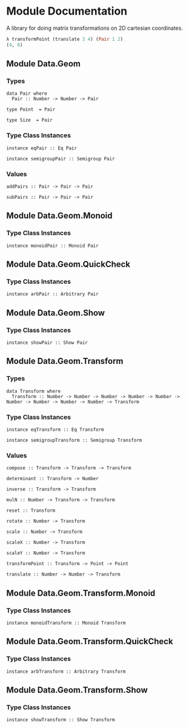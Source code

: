 # Module Documentation

A library for doing matrix transformations on 2D cartesian coordinates.

```purescript
λ transformPoint (translate 3 4) (Pair 1 2)
(4, 6)
```

## Module Data.Geom

### Types

    data Pair where
      Pair :: Number -> Number -> Pair

    type Point  = Pair

    type Size  = Pair


### Type Class Instances

    instance eqPair :: Eq Pair

    instance semigroupPair :: Semigroup Pair


### Values

    addPairs :: Pair -> Pair -> Pair

    subPairs :: Pair -> Pair -> Pair


## Module Data.Geom.Monoid

### Type Class Instances

    instance monoidPair :: Monoid Pair


## Module Data.Geom.QuickCheck

### Type Class Instances

    instance arbPair :: Arbitrary Pair


## Module Data.Geom.Show

### Type Class Instances

    instance showPair :: Show Pair


## Module Data.Geom.Transform

### Types

    data Transform where
      Transform :: Number -> Number -> Number -> Number -> Number -> Number -> Number -> Number -> Number -> Transform


### Type Class Instances

    instance eqTransform :: Eq Transform

    instance semigroupTransform :: Semigroup Transform


### Values

    compose :: Transform -> Transform -> Transform

    determinant :: Transform -> Number

    inverse :: Transform -> Transform

    mulN :: Number -> Transform -> Transform

    reset :: Transform

    rotate :: Number -> Transform

    scale :: Number -> Transform

    scaleX :: Number -> Transform

    scaleY :: Number -> Transform

    transformPoint :: Transform -> Point -> Point

    translate :: Number -> Number -> Transform


## Module Data.Geom.Transform.Monoid

### Type Class Instances

    instance monoidTransform :: Monoid Transform


## Module Data.Geom.Transform.QuickCheck

### Type Class Instances

    instance arbTransform :: Arbitrary Transform


## Module Data.Geom.Transform.Show

### Type Class Instances

    instance showTransform :: Show Transform
